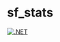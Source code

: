 # sf_stats

[![.NET](https://github.com/GCherry/sf_stats/actions/workflows/dotnet.yml/badge.svg)](https://github.com/GCherry/sf_stats/actions/workflows/dotnet.yml)
